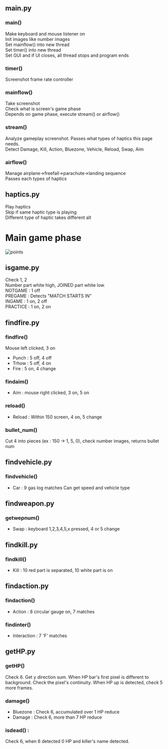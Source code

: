 ## main.py
### main()
Make keyboard and mouse listener on  
Init images like number images  
Set mainflow() into new thread  
Set timer() into new thread  
Set GUI and if UI closes, all thread stops and program ends
### timer()
Screenshot frame rate controller
### mainflow()
Take screenshot  
Check what is screen's game phase  
Depends on game phase, execute stream() or airflow()
### stream()
Analyze gameplay screenshot. 
Passes what types of haptics this page needs.  
Detect Damage, Kill, Action, Bluezone, Vehicle, Reload, Swap, Aim  
### airflow()
Manage airplane->freefall->parachute->landing sequence  
Passes each types of haptics

## haptics.py
Play haptics  
Skip if same haptic type is playing  
Different type of haptic takes different alt

# Main game phase
![points](https://user-images.githubusercontent.com/76416010/108980497-12c2db80-76cf-11eb-942a-c915c2ee3d2c.png)

## isgame.py
Check 1, 2  
Number part white high, JOINED part white low.  
NOTGAME : 1 off  
PREGAME : Detects "MATCH STARTS IN"  
INGAME : 1 on, 2 off  
PRACTICE : 1 on, 2 on  

## findfire.py
### findfire()
Mouse left clicked, 3 on
* Punch : 5 off, 4 off
* Trhow : 5 off, 4 on
* Fire : 5 on, 4 change
### findaim()
* Aim : mouse right clicked, 3 on, 5 on
### reload()
* Reload : Within 150 screen, 4 on, 5 change

### bullet_num() 
Cut 4 into pieces (ex : 150 -> 1, 5, 0), check number images, returns bullet num

## findvehicle.py
### findvehicle() 
* Car : 9 gas log matches
Can get speed and vehicle type

## findweapon.py
### getwepnum()
* Swap : keyboard 1,2,3,4,5,x pressed, 4 or 5 change

## findkill.py
### findkill()
* Kill : 10 red part is separated, 10 white part is on

## findaction.py
### findaction()
* Action : 8 circular gauge on, 7 matches
### findinter() 
* Interaction : 7 'F' matches

## getHP.py
### getHP()
Check 6. Get y direction sum.
When HP bar's first pixel is different to background.
Check the pixel's continuity.
When HP up is detected, check 5 more frames.
### damage()
* Bluezone : Check 6, accumulated over 1 HP reduce
* Damage : Check 6, more than 7 HP reduce
### isdead() :
Check 6, when 6 detected 0 HP and killer's name detected.
